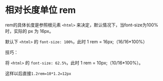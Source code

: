 # 相对长度单位 rem

rem的具体长度是参照根元素 `<html>` 来决定，默认情况下，当font-size为100%时，实际的 px 为 16px。

默认下 `<html>` 的 `font-size: 100%`，此时 1 rem = 16px;（16/16*100%）

技巧：

将 `<html>` 的 `font-size: 62.5%`，此时 1 rem = 10px;（10/16*100%）。

这样以后直接`1.2rem=10*1.2=12px`
